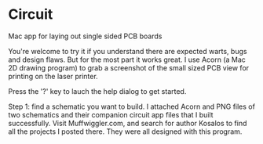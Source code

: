 # Circuit
Mac app for laying out single sided PCB boards

You're welcome to try it if you understand there are expected warts, bugs and design flaws.
But for the most part it works great.
I use Acorn (a Mac 2D drawing program) to grab a screenshot of the small sized PCB view for printing on the laser printer.

Press the '?' key to lauch the help dialog to get started.

Step 1: find a schematic you want to build. I attached Acorn and PNG files of two schematics and their companion circuit app files that I built successfully.
Visit Muffwiggler.com, and search for author Kosalos to find all the projects I posted there. 
They were all designed with this program.
